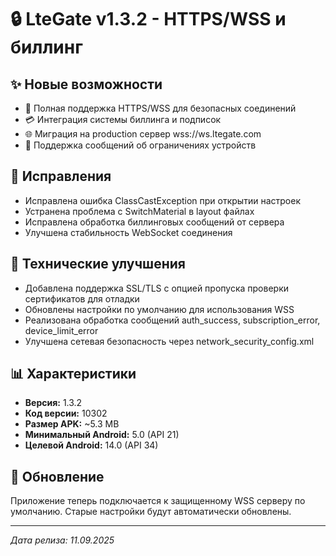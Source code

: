 # 🔒 LteGate v1.3.2 - HTTPS/WSS и биллинг

## ✨ Новые возможности
- 🔐 Полная поддержка HTTPS/WSS для безопасных соединений
- 💳 Интеграция системы биллинга и подписок
- 🌐 Миграция на production сервер wss://ws.ltegate.com
- 📱 Поддержка сообщений об ограничениях устройств

## 🐛 Исправления
- Исправлена ошибка ClassCastException при открытии настроек
- Устранена проблема с SwitchMaterial в layout файлах
- Исправлена обработка биллинговых сообщений от сервера
- Улучшена стабильность WebSocket соединения

## 🔧 Технические улучшения
- Добавлена поддержка SSL/TLS с опцией пропуска проверки сертификатов для отладки
- Обновлены настройки по умолчанию для использования WSS
- Реализована обработка сообщений auth_success, subscription_error, device_limit_error
- Улучшена сетевая безопасность через network_security_config.xml

## 📊 Характеристики
- **Версия:** 1.3.2
- **Код версии:** 10302
- **Размер APK:** ~5.3 MB
- **Минимальный Android:** 5.0 (API 21)
- **Целевой Android:** 14.0 (API 34)

## 🔄 Обновление
Приложение теперь подключается к защищенному WSS серверу по умолчанию. Старые настройки будут автоматически обновлены.

---
*Дата релиза: 11.09.2025*